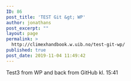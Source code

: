 ```yaml
---
ID: 86
post_title: 'TEST Git &gt; WP'
author: jonathans
post_excerpt: ""
layout: page
permalink: >
  http://climexhandbook.w.uib.no/test-git-wp/
published: true
post_date: 2019-11-04 11:49:42
---
```

Test3 from WP and back from GitHub kl. 15:41
